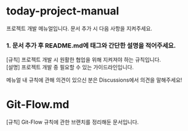 # today-project-manual
프로젝트 개발 메뉴얼입니다. 문서 추가 시 다음 사항을 지켜주세요.   

### 1. 문서 추가 후 README.md에 태그와 간단한 설명을 적어주세요.
[규칙] 프로젝트 개발 시 원활한 협업을 위해 지켜져야 하는 규칙입니다.    
[설명] 프로젝트 개발 중 필요할 수 있는 가이드라인입니다.   

메뉴얼 내 규칙에 관해 의견이 있으신 분은 Discussions에서 의견을 말해주세요!

# Git-Flow.md
[규칙] Git-Flow 규칙에 관한 브랜치를 정리해둔 문서입니다.
